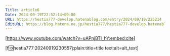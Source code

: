 ```yaml
---
Title: article6
Date: 2024-09-19T22:52:14+09:00
URL: https://hestia777-develop.hatenablog.com/entry/2024/09/19/225214
EditURL: https://blog.hatena.ne.jp/hestia777/hestia777-develop.hatenablog.com/atom/entry/6802340630907674577
---
```


[https://www.youtube.com/watch?v=uAPnjBTI_hY:embed:cite]

[f:id:hestia777:20240919230557j:plain:title=title text:alt=alt_text]
